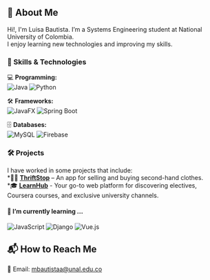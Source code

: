 ## 👋 About Me  
Hi!, I'm Luisa Bautista.
I’m a Systems Engineering student at National University of Colombia.  
I enjoy learning new technologies and improving my skills. 


### 🚀 Skills & Technologies

💻 **Programming:**  
![Java](https://img.shields.io/badge/Java-ED8B00?style=for-the-badge&logo=java&logoColor=white)
![Python](https://img.shields.io/badge/Python-3776AB?style=for-the-badge&logo=python&logoColor=white)

🛠️ **Frameworks:**  
![JavaFX](https://img.shields.io/badge/JavaFX-0095D5?style=for-the-badge&logo=java&logoColor=white)
![Spring Boot](https://img.shields.io/badge/Spring_Boot-6DB33F?style=for-the-badge&logo=spring-boot&logoColor=white)

🗄️ **Databases:**  
![MySQL](https://img.shields.io/badge/MySQL-4479A1?style=for-the-badge&logo=mysql&logoColor=white)
![Firebase](https://img.shields.io/badge/Firebase-FFCA28?style=for-the-badge&logo=firebase&logoColor=black)

### 🛠️ Projects
I have worked in some projects that include:  
  *👚👖 [**ThriftStop**](https://github.com/mbautistaa02/THRIFTSTOP) – An app for selling and buying second-hand clothes.  
  *🎓 [**LearnHub**](https://github.com/ISJOLUAN/Repositorio_grupal-Ingenieria_de_software_1-2024-2) - Your go-to web platform for discovering electives, Coursera courses, and exclusive university channels.
  
#### 🌱 I’m currently learning ...
![JavaScript](https://img.shields.io/badge/JavaScript-F7DF1E?style=for-the-badge&logo=javascript&logoColor=black)
![Django](https://img.shields.io/badge/Django-092E20?style=for-the-badge&logo=django&logoColor=white)
![Vue.js](https://img.shields.io/badge/Vue.js-4FC08D?style=for-the-badge&logo=vue.js&logoColor=white)

## 📬 How to Reach Me  

📧 Email: [mbautistaa@unal.edu.co](mailto:mbautistaa@unal.edu.co)  
<!--
**mbautistaa02/mbautistaa02** is a ✨ _special_ ✨ repository because its `README.md` (this file) appears on your GitHub profile.

Here are some ideas to get you started:

- 🔭 I’m currently working on ...
- 🌱 I’m currently learning ...
- 👯 I’m looking to collaborate on ...
- 🤔 I’m looking for help with ...
- 💬 Ask me about ...
- 📫 How to reach me: ...
- 😄 Pronouns: ...
- ⚡ Fun fact: ...
-->
